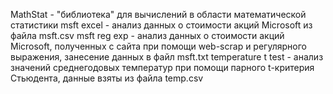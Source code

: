 MathStat - "библиотека" для вычислений в области математической статистики
msft excel - анализ данных о стоимости акций Microsoft из файла msft.csv
msft reg exp - анализ данных о стоимости акций Microsoft, полученных с сайта при помощи web-scrap и регулярного выражения, занесение данных в файл msft.txt
temperature t test - анализ значений среднегодовых температур при помощи парного t-критерия Стьюдента, данные взяты из файла temp.csv

